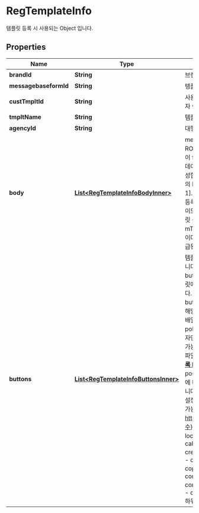 

# RegTemplateInfo

템플릿 등록 시 사용되는 Object 입니다. 

## Properties

| Name | Type | Description | Notes |
|------------ | ------------- | ------------- | -------------|
|**brandId** | **String** | 브랜드ID |  |
|**messagebaseformId** | **String** | 텡플릿 양식 ID |  |
|**custTmpltId** | **String** | 사용자 지정 템플릿ID로 영문/숫자 25자 이내만 가능 |  |
|**tmpltName** | **String** | 템플릿명 |  |
|**agencyId** | **String** | 대행사ID |  [optional] |
|**body** | [**List&lt;RegTemplateInfoBodyInner&gt;**](RegTemplateInfoBodyInner.md) | messagebaseform JSON의 ROOT.params[n-1] object의 type 이 file, string 인 경우, 각 속성에 맞는 데이터 Object를 사용하여 템플릿을 구성합니다. messageabseform JSON의 ROOT.params[n-1].isMandatory 가 true 이면 템플릿 등록을 위해 필수로 등록해야 하는 요소이므로 반드시 데이터를 설정해야 템플릿 등록이 가능합니다.   변수 mTitleMedia, itemMedia 에 사용할 이미지는 브랜드 로고(logo) 등록 후 발급된 fileId를 지정해야 합니다.  |  |
|**buttons** | [**List&lt;RegTemplateInfoButtonsInner&gt;**](RegTemplateInfoButtonsInner.md) | 템플릿에 버튼을 설정하는 경우 지정합니다.   이통사 발송규격에서 제공되는 buttons와 동일한 사용 방식으로 템플릿에 표시되는 버튼을 지정할수 있습니다. 이미지 템플릿 슬라이드형의 경우 buttons 배열 내 object가 각 카드에 해당하며, object 하위 suggestions 배열 내에 messagebaseform의 policyInfo.maxButtonCount 지정 숫자만큼 버튼을 등록할 수 있습니다. 지정 가능한 RCS 버튼 액션은 아래 링크의 파일을 확인해 주세요.  **[버튼 Action 목록 Link](https://file.rcsbizcenter.com/231214143124234/TS-231214143124234-fVDQnA_1.xlsx)**  actiond의 displayText, postback을 제외한 action 하위 항목에 다음과 같이 변수부를 지정할 수 있습니다. - urlAction: openUrl 하위 url 설정 값 중 URL 하위 경로만 변수 지정 가능 (예, https://www.rcsbizcenter.com/{{변수}}) - mapAction(좌표, 쿼리 방식): location 하위 속성의 값 - calendarAction: createCalendarEvent 하위 속성의 값 - clipboardAction: copyToClipboard 하위 속성의 값 - composeAction: composeTextMessage 하위 속성 값 - dialerAction: dialPhoneNumber 하위 속성의 값  |  [optional] |



